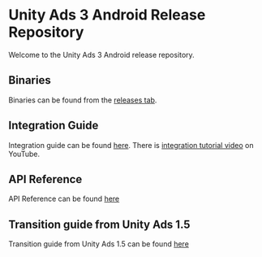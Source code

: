# Unity Ads 3 Android Release Repository

Welcome to the Unity Ads 3 Android release repository.

## Binaries

Binaries can be found from the [releases tab](https://github.com/Unity-Technologies/unity-ads-android/releases).

## Integration Guide

Integration guide can be found [here](https://github.com/Unity-Technologies/unity-ads-android/wiki/sdk_android_integration_guide). There is [integration tutorial video](https://www.youtube.com/watch?v=MNdJ0KWlYPw) on YouTube.

## API Reference

API Reference can be found [here](https://github.com/Unity-Technologies/unity-ads-android/wiki/sdk_android_api_reference)

## Transition guide from Unity Ads 1.5

Transition guide from Unity Ads 1.5 can be found [here](https://github.com/Unity-Technologies/unity-ads-android/wiki/sdk_android_transition_guide)
